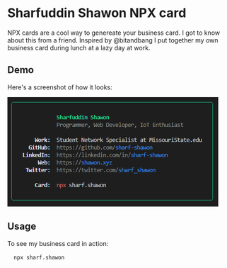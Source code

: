 
# Sharfuddin Shawon NPX card

NPX cards are a cool way to genereate your business card. I got to know about this from a friend. Inspired by @bitandbang I put together my own business card during lunch at a lazy day at work.

## Demo

Here's a screenshot of how it looks:

![Logo](card-demo.png)

## Usage

To see my business card in action: 

```bash
  npx sharf.shawon
```

    